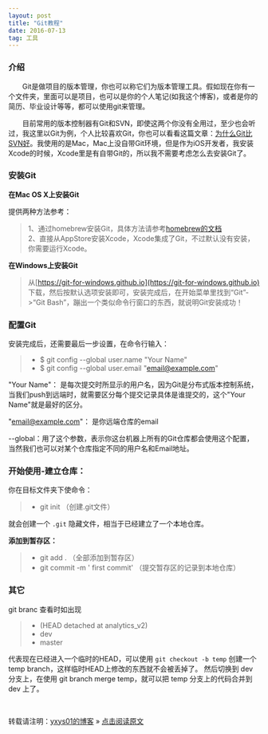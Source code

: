 ```yaml
---
layout: post
title: "Git教程"
date: 2016-07-13   
tag: 工具 
---
```


### 介绍       

　　Git是做项目的版本管理，你也可以称它们为版本管理工具。假如现在你有一个文件夹，里面可以是项目，也可以是你的个人笔记(如我这个博客)，或者是你的简历、毕业设计等等，都可以使用git来管理。

　　目前常用的版本控制器有Git和SVN，即使这两个你没有全用过，至少也会听过，我这里以Git为例，个人比较喜欢Git，你也可以看看这篇文章：[为什么Git比SVN好](http://www.worldhello.net/2012/04/12/why-git-is-better-than-svn.html)。我使用的是Mac，Mac上没自带Git环境，但是作为iOS开发者，我安装Xcode的时候，Xcode里是有自带Git的，所以我不需要考虑怎么去安装Git了。          

### 安装Git

**在Mac OS X上安装Git**      

提供两种方法参考：      

> 1、通过homebrew安装Git，具体方法请参考[homebrew的文档](http://brew.sh/)      
> 2、直接从AppStore安装Xcode，Xcode集成了Git，不过默认没有安装，你需要运行Xcode。     

**在Windows上安装Git**      

> 从[https://git-for-windows.github.io](https://git-for-windows.github.io) 下载，然后按默认选项安装即可，安装完成后，在开始菜单里找到“Git”->“Git Bash”，蹦出一个类似命令行窗口的东西，就说明Git安装成功！


### 配置Git      

安装完成后，还需要最后一步设置，在命令行输入：

>* $ git config --global user.name "Your Name"
>* $ git config --global user.email "email@example.com"

"Your Name"： 是每次提交时所显示的用户名，因为Git是分布式版本控制系统，当我们push到远端时，就需要区分每个提交记录具体是谁提交的，这个"Your Name"就是最好的区分。          

"email@example.com"： 是你远端仓库的email       

--global：用了这个参数，表示你这台机器上所有的Git仓库都会使用这个配置，当然我们也可以对某个仓库指定不同的用户名和Email地址。         



### 开始使用-建立仓库：

你在目标文件夹下使命令：    

>* git init  （创建.git文件）      

就会创建一个 `.git` 隐藏文件，相当于已经建立了一个本地仓库。

**添加到暂存区：**      

>* git add .   （全部添加到暂存区）    
>* git commit -m ' first commit'  （提交暂存区的记录到本地仓库）     


### 其它   

git branc 查看时如出现

>*  (HEAD detached at analytics_v2)   
>*  dev
>*  master

代表现在已经进入一个临时的HEAD，可以使用 `git checkout -b temp` 创建一个 temp branch，这样临时HEAD上修改的东西就不会被丢掉了。
然后切换到 dev 分支上，在使用 git branch merge temp，就可以把 temp 分支上的代码合并到 dev 上了。

<br>

转载请注明：[yxys01的博客](http://baixin) » [点击阅读原文](https://yxys01.github.io2016/07/GitTutorial/)     

